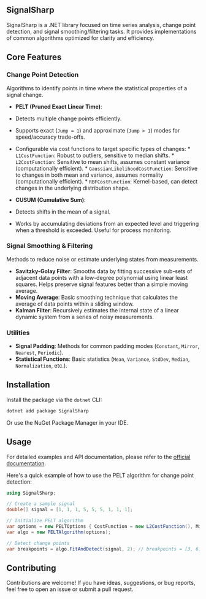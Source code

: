 ## SignalSharp

SignalSharp is a .NET library focused on time series analysis, change point detection, and signal smoothing/filtering tasks. It provides implementations of common algorithms optimized for clarity and efficiency.

## Core Features

### Change Point Detection

Algorithms to identify points in time where the statistical properties of a signal change.

*   **PELT (Pruned Exact Linear Time)**:
  *   Detects multiple change points efficiently.
  *   Supports exact (`Jump = 1`) and approximate (`Jump > 1`) modes for speed/accuracy trade-offs.
  *   Configurable via cost functions to target specific types of changes:
    *   `L1CostFunction`: Robust to outliers, sensitive to median shifts.
    *   `L2CostFunction`: Sensitive to mean shifts, assumes constant variance (computationally efficient).
    *   `GaussianLikelihoodCostFunction`: Sensitive to changes in both mean and variance, assumes normality (computationally efficient).
    *   `RBFCostFunction`: Kernel-based, can detect changes in the underlying distribution shape.

*   **CUSUM (Cumulative Sum)**:
  *   Detects shifts in the mean of a signal.
  *   Works by accumulating deviations from an expected level and triggering when a threshold is exceeded. Useful for process monitoring.

### Signal Smoothing & Filtering

Methods to reduce noise or estimate underlying states from measurements.

*   **Savitzky-Golay Filter**: Smooths data by fitting successive sub-sets of adjacent data points with a low-degree polynomial using linear least squares. Helps preserve signal features better than a simple moving average.
*   **Moving Average**: Basic smoothing technique that calculates the average of data points within a sliding window.
*   **Kalman Filter**: Recursively estimates the internal state of a linear dynamic system from a series of noisy measurements.

### Utilities

*   **Signal Padding**: Methods for common padding modes (`Constant`, `Mirror`, `Nearest`, `Periodic`).
*   **Statistical Functions**: Basic statistics (`Mean`, `Variance`, `StdDev`, `Median`, `Normalization`, etc.).

## Installation

Install the package via the `dotnet` CLI:

```sh
dotnet add package SignalSharp
```

Or use the NuGet Package Manager in your IDE.

## Usage

For detailed examples and API documentation, please refer to the [official documentation](https://emmorts.github.io/SignalSharp/).

Here's a quick example of how to use the PELT algorithm for change point detection:

```csharp
using SignalSharp;

// Create a sample signal
double[] signal = [1, 1, 1, 5, 5, 5, 1, 1, 1];

// Initialize PELT algorithm
var options = new PELTOptions { CostFunction = new L2CostFunction(), MinSize = 1, Jump = 1 };
var algo = new PELTAlgorithm(options);

// Detect change points
var breakpoints = algo.FitAndDetect(signal, 2); // breakpoints = [3, 6]
```

## Contributing

Contributions are welcome! If you have ideas, suggestions, or bug reports, feel free to open an issue or submit a pull request. 